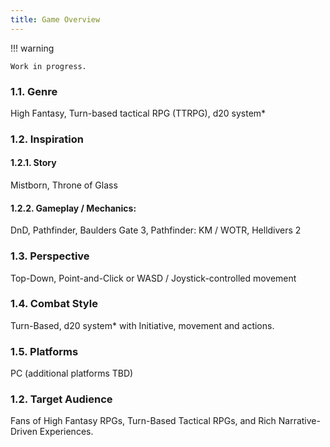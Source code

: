 ```yaml
---
title: Game Overview
---
```


!!! warning

	Work in progress.

### **1.1. Genre**
High Fantasy, Turn-based tactical RPG (TTRPG), d20 system*

### **1.2. Inspiration**
#### **1.2.1. Story**
Mistborn, Throne of Glass

#### **1.2.2. Gameplay / Mechanics:**
DnD, Pathfinder, Baulders Gate 3, Pathfinder: KM / WOTR, Helldivers 2

### **1.3. Perspective**
Top-Down, Point-and-Click or WASD / Joystick-controlled movement

### **1.4. Combat Style**
Turn-Based, d20 system* with Initiative, movement and actions.

### **1.5. Platforms**
PC (additional platforms TBD)

### **1.2. Target Audience**
Fans of High Fantasy RPGs, Turn-Based Tactical RPGs, and Rich Narrative-Driven Experiences.